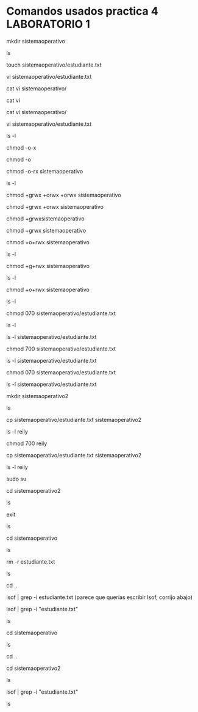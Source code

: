 # Comandos usados practica 4 LABORATORIO 1

mkdir sistemaoperativo

ls

touch sistemaoperativo/estudiante.txt

vi sistemaoperativo/estudiante.txt

cat vi sistemaoperativo/

cat vi

cat vi sistemaoperativo/

vi sistemaoperativo/estudiante.txt

ls -l

chmod -o-x

chmod -o

chmod -o-rx sistemaoperativo

ls -l

chmod +grwx +orwx +orwx sistemaoperativo

chmod +grwx +orwx sistemaoperativo

chmod +grwxsistemaoperativo

chmod +grwx sistemaoperativo

chmod +o+rwx sistemaoperativo

ls -l

chmod +g+rwx sistemaoperativo

ls -l

chmod +o+rwx sistemaoperativo

ls -l

chmod 070 sistemaoperativo/estudiante.txt

ls -l

ls -l sistemaoperativo/estudiante.txt

chmod 700 sistemaoperativo/estudiante.txt

ls -l sistemaoperativo/estudiante.txt

chmod 070 sistemaoperativo/estudiante.txt

ls -l sistemaoperativo/estudiante.txt

mkdir sistemaoperativo2

ls

cp sistemaoperativo/estudiante.txt sistemaoperativo2

ls -l reily

chmod 700 reily

cp sistemaoperativo/estudiante.txt sistemaoperativo2

ls -l reily

sudo su

cd sistemaoperativo2

ls

exit

ls

cd sistemaoperativo

ls

rm -r estudiante.txt

ls

cd ..

isof | grep -i estudiante.txt (parece que querías escribir lsof, corrijo abajo)

lsof | grep -i "estudiante.txt"

ls

cd sistemaoperativo

ls

cd ..

cd sistemaoperativo2

ls

lsof | grep -i "estudiante.txt"

ls

